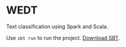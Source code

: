 # WEDT

Text classification using Spark and Scala.

Use `sbt run` to run the project. [Download SBT](https://www.scala-sbt.org/download.html).
